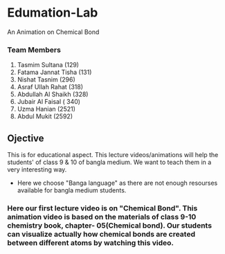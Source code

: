 # Edumation-Lab
An Animation on Chemical Bond

### Team Members
 1. Tasmim Sultana (129) <br>
 2. Fatama Jannat Tisha (131) <br>
 3. Nishat Tasnim (296) <br>
 4. Asraf Ullah Rahat (318) <br>
 5. Abdullah Al Shaikh (328) <br>
 6. Jubair Al Faisal ( 340) <br>
 7. Uzma Hanian (2521) <br>
 8. Abdul Mukit (2592) <br>


## Ojective
This is for educational aspect. 
This lecture videos/animations will help the students' of class 9 & 10 of bangla medium. We want to teach them in a very interesting way.
* Here we choose "Banga language" as there are not enough resourses available for bangla medium students.
### Here our first lecture video is on "Chemical Bond". This animation video is based on the materials of class 9-10 chemistry book, chapter- 05(Chemical bond). Our students can visualize actually how chemical bonds are created between different atoms by watching this video.


